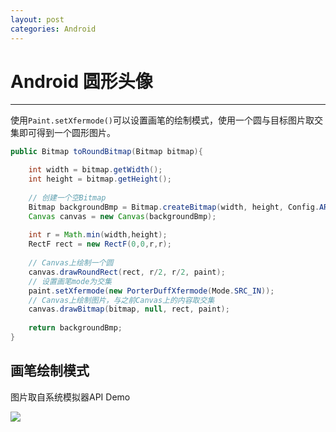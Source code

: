 ```yaml
---
layout: post
categories: Android
---
```


# Android 圆形头像

---

使用`Paint.setXfermode()`可以设置画笔的绘制模式，使用一个圆与目标图片取交集即可得到一个圆形图片。

```java
public Bitmap toRoundBitmap(Bitmap bitmap){

    int width = bitmap.getWidth();
    int height = bitmap.getHeight();
    
    // 创建一个空Bitmap
    Bitmap backgroundBmp = Bitmap.createBitmap(width, height, Config.ARGB_8888);
    Canvas canvas = new Canvas(backgroundBmp);
    
    int r = Math.min(width,height);
    RectF rect = new RectF(0,0,r,r);
    
    // Canvas上绘制一个圆
    canvas.drawRoundRect(rect, r/2, r/2, paint); 
    // 设置画笔mode为交集
    paint.setXfermode(new PorterDuffXfermode(Mode.SRC_IN)); 
    // Canvas上绘制图片，与之前Canvas上的内容取交集
    canvas.drawBitmap(bitmap, null, rect, paint); 
    
    return backgroundBmp;
}

```

## 画笔绘制模式

图片取自系统模拟器API Demo

![](http://i4.tietuku.cn/def41225c8fb8c9e.png)
